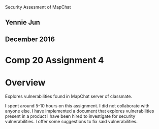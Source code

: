 Security Assesment of MapChat
 ## Yennie Jun
 ## December 2016
 
 # Comp 20 Assignment 4
 # Overview
 Explores vulnerabilities found in MapChat server of classmate. 

I spent around 5-10 hours on this assignment.
I did not collaborate with anyone else.
I have implemented a document that explores vulnerabilities present in a product I have been hired to investigate for security vulnerabilities. I offer some suggestions to fix said vulnerabilities. 
